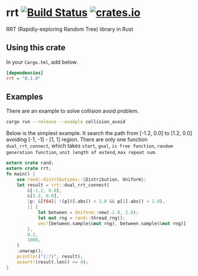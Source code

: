 # rrt [![Build Status](https://travis-ci.org/openrr/rrt.svg?branch=master)](https://travis-ci.org/OTL/rrt)  [![crates.io](https://img.shields.io/crates/v/rrt.svg)](https://crates.io/crates/rrt)

RRT (Rapidly-exploring Random Tree) library in Rust

## Using this crate

In your `Cargo.tml`, add below.

```ini
[dependencies]
rrt = "0.1.0"
```

## Examples

There are an example to solve collision avoid problem.

```bash
cargo run --release --example collision_avoid
```

Below is the simplest example.
It search the path from [-1.2, 0.0] to [1.2, 0.0] avoiding [-1, -1] - [1, 1] region.
There are only one function `dual_rrt_connect`, which takes `start`, `goal`,
`is free function`, `random generation function`, `unit length of extend`, `max repeat num`.

```rust
extern crate rand;
extern crate rrt;
fn main() {
    use rand::distributions::{Distribution, Uniform};
    let result = rrt::dual_rrt_connect(
        &[-1.2, 0.0],
        &[1.2, 0.0],
        |p: &[f64]| !(p[0].abs() < 1.0 && p[1].abs() < 1.0),
        || {
            let between = Uniform::new(-2.0, 2.0);
            let mut rng = rand::thread_rng();
            vec![between.sample(&mut rng), between.sample(&mut rng)]
        },
        0.2,
        1000,
    )
    .unwrap();
    println!("{:?}", result);
    assert!(result.len() >= 4);
}
```
